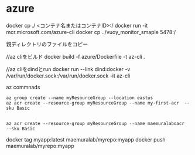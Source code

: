 # azure 
docker cp ./  <コンテナ名またはコンテナID>:/
docker run -it mcr.microsoft.com/azure-cli
docker cp ../vuoy_monitor_smaple  5478:/


親ディレクトリのファイルをコピー


//az cliをビルド
docker build -f azure/Dockerfile -t az-cli .

//az cliをdindとrun
docker run --link dind:docker -v /var/run/docker.sock:/var/run/docker.sock -it az-cli



az commnads

```
az group create --name myResourceGroup --location eastus
az acr create --resource-group myResourceGroup --name my-first-acr  --sku Basic


az acr create --resource-group myResourceGroup --name maemuralaboacr  --sku Basic
```


docker tag myapp:latest maemuralab/myrepo:myapp
docker push maemuralab/myrepo:myapp
